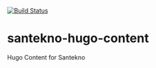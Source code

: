 [![Build Status](https://ihsanarif.visualstudio.com/santekno-hugo/_apis/build/status/santekno-hugo?branchName=master)](https://ihsanarif.visualstudio.com/santekno-hugo/_build/latest?definitionId=14&branchName=master)
# santekno-hugo-content
Hugo Content for Santekno
